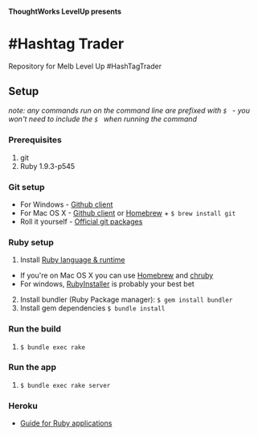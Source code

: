 #### ThoughtWorks LevelUp presents

# #Hashtag Trader

Repository for Melb Level Up #HashTagTrader


## Setup
_note: any commands run on the command line are prefixed with `$ ` - you won't need to include the `$ ` when running the command_

### Prerequisites
1. git
2. Ruby 1.9.3-p545

### Git setup
- For Windows - [Github client](http://windows.github.com/)
- For Mac OS X - [Github client](http://mac.github.com/) or [Homebrew](http://brew.sh/) + `$ brew install git`
- Roll it yourself - [Official git packages](http://git-scm.com/downloads)

### Ruby setup
1. Install [Ruby language & runtime](https://www.ruby-lang.org/en/installation/)
  - If you're on Mac OS X you can use [Homebrew](http://brew.sh/) and [chruby](https://github.com/postmodern/chruby)
  - For windows, [RubyInstaller](http://rubyinstaller.org/downloads/) is probably your best bet
2. Install bundler (Ruby Package manager): `$ gem install bundler`
3. Install gem dependencies `$ bundle install`

### Run the build
1. `$ bundle exec rake`

### Run the app
1. `$ bundle exec rake server`


### Heroku
- [Guide for Ruby applications](https://devcenter.heroku.com/articles/getting-started-with-ruby)